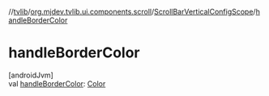 //[tvlib](../../../index.md)/[org.mjdev.tvlib.ui.components.scroll](../index.md)/[ScrollBarVerticalConfigScope](index.md)/[handleBorderColor](handle-border-color.md)

# handleBorderColor

[androidJvm]\
val [handleBorderColor](handle-border-color.md): [Color](https://developer.android.com/reference/kotlin/androidx/compose/ui/graphics/Color.html)
